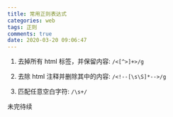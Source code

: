 ```yaml
---
title: 常用正则表达式
categories: web
tags: 正则
comments: true
date: 2020-03-20 09:06:47
---
```


1. 去掉所有 html 标签，并保留内容: `/<[^>]+>/g`

2. 去除 html 注释并删除其中的内容: `/<!--[\s\S]*-->/g`

3. 匹配任意空白字符: `/\s+/`

未完待续

